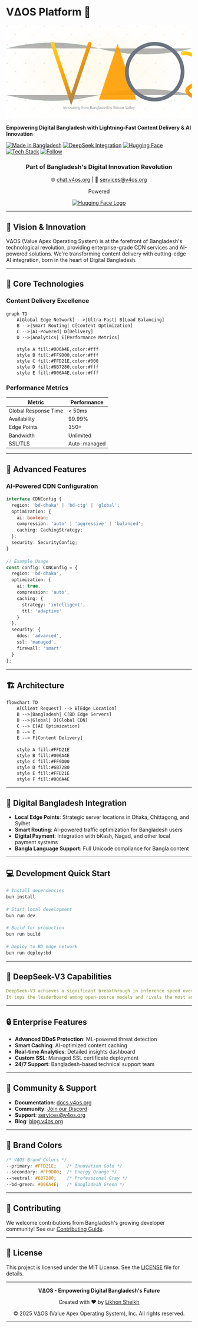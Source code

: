 # VΔOS Platform 🚀

![VΔOS Logo](https://raw.githubusercontent.com/v4os/chat.v4os.org/259838493b40e668ee838cc8cd247c6115df9484/images/logo.svg)

**Empowering Digital Bangladesh with Lightning-Fast Content Delivery & AI Innovation**

[![Made in Bangladesh](https://img.shields.io/badge/Made_in-Bangladesh-006A4E?style=for-the-badge&logo=data:image/png;base64,iVBORw0KGgo=)](https://digitalbangladesh.gov.bd)
[![DeepSeek Integration](https://img.shields.io/badge/DeepSeek-V3-FF9D00?style=for-the-badge)](https://deepseek.ai)
[![Hugging Face](https://img.shields.io/badge/%F0%9F%A4%97%20Hugging_Face-Enabled-FFD21E?style=for-the-badge)](https://huggingface.co)
[![Tech Stack](https://img.shields.io/badge/Tech_Stack-Modern-6B7280?style=for-the-badge&logo=next.js)](https://v4os.org)
[![Follow](https://img.shields.io/github/followers/v4os?style=for-the-badge&label=Follow&logo=github)](https://github.com/v4os)

<div align="center">
  <h3>Part of Bangladesh's Digital Innovation Revolution</h3>
  <p>🌐 <a href="http://chat.v4os.org">chat.v4os.org</a> | 📧 <a href="mailto:services@v4os.org">services@v4os.org</a></p>
  <p>Powered</p>
  <a href="https://huggingface.co"><img src="https://huggingface.co/front/assets/huggingface_logo-noborder.svg" alt="Hugging Face Logo" width="100"></a>
</div>

---

## 🎯 Vision & Innovation

VΔOS (Value Apex Operating System) is at the forefront of Bangladesh's technological revolution, providing enterprise-grade CDN services and AI-powered solutions. We're transforming content delivery with cutting-edge AI integration, born in the heart of Digital Bangladesh.

---

## 🌟 Core Technologies

### Content Delivery Excellence

```mermaid
graph TD
    A[Global Edge Network] -->|Ultra-Fast| B[Load Balancing]
    B -->|Smart Routing| C[Content Optimization]
    C -->|AI-Powered| D[Delivery]
    D -->|Analytics| E[Performance Metrics]

    style A fill:#006A4E,color:#fff
    style B fill:#FF9D00,color:#fff
    style C fill:#FFD21E,color:#000
    style D fill:#6B7280,color:#fff
    style E fill:#006A4E,color:#fff
```

### Performance Metrics

| **Metric** | **Performance** |
|------------|------------------|
| Global Response Time | < 50ms |
| Availability | 99.99% |
| Edge Points | 150+ |
| Bandwidth | Unlimited |
| SSL/TLS | Auto-managed |

---

## 💫 Advanced Features

### AI-Powered CDN Configuration

```typescript
interface CDNConfig {
  region: 'bd-dhaka' | 'bd-ctg' | 'global';
  optimization: {
    ai: boolean;
    compression: 'auto' | 'aggressive' | 'balanced';
    caching: CachingStrategy;
  };
  security: SecurityConfig;
}

// Example Usage
const config: CDNConfig = {
  region: 'bd-dhaka',
  optimization: {
    ai: true,
    compression: 'auto',
    caching: {
      strategy: 'intelligent',
      ttl: 'adaptive'
    }
  },
  security: {
    ddos: 'advanced',
    ssl: 'managed',
    firewall: 'smart'
  }
};
```

---

## 🏗 Architecture

```mermaid
flowchart TD
    A[Client Request] --> B[Edge Location]
    B -->|Bangladesh| C[BD Edge Servers]
    B -->|Global| D[Global CDN]
    C --> E[AI Optimization]
    D --> E
    E --> F[Content Delivery]

    style A fill:#FFD21E
    style B fill:#006A4E
    style C fill:#FF9D00
    style D fill:#6B7280
    style E fill:#FFD21E
    style F fill:#006A4E
```

---

## 🚀 Digital Bangladesh Integration

- **Local Edge Points**: Strategic server locations in Dhaka, Chittagong, and Sylhet
- **Smart Routing**: AI-powered traffic optimization for Bangladesh users
- **Digital Payment**: Integration with bKash, Nagad, and other local payment systems
- **Bangla Language Support**: Full Unicode compliance for Bangla content

---

## 💻 Development Quick Start

```bash
# Install dependencies
bun install

# Start local development
bun run dev

# Build for production
bun run build

# Deploy to BD edge network
bun run deploy:bd
```

---

## 🌟 DeepSeek-V3 Capabilities

```yaml
DeepSeek-V3 achieves a significant breakthrough in inference speed over previous models.
It tops the leaderboard among open-source models and rivals the most advanced closed-source models globally.
```

---

## 🔒 Enterprise Features

- **Advanced DDoS Protection**: ML-powered threat detection
- **Smart Caching**: AI-optimized content caching
- **Real-time Analytics**: Detailed insights dashboard
- **Custom SSL**: Managed SSL certificate deployment
- **24/7 Support**: Bangladesh-based technical support team

---

## 🤝 Community & Support

- **Documentation**: [docs.v4os.org](https://docs.v4os.org)
- **Community**: [Join our Discord](https://discord.gg/v4os)
- **Support**: [services@v4os.org](mailto:services@v4os.org)
- **Blog**: [blog.v4os.org](https://blog.v4os.org)

---

## 🎨 Brand Colors

```css
/* VΔOS Brand Colors */
--primary: #FFD21E;    /* Innovation Gold */
--secondary: #FF9D00;  /* Energy Orange */
--neutral: #6B7280;    /* Professional Gray */
--bd-green: #006A4E;   /* Bangladesh Green */
```

---

## 🤝 Contributing

We welcome contributions from Bangladesh's growing developer community! See our [Contributing Guide](CONTRIBUTING.md).

---

## 📜 License

This project is licensed under the MIT License. See the [LICENSE](LICENSE) file for details.

---

<div align="center">

**VΔOS - Empowering Digital Bangladesh's Future**

Created with ❤️ by [Likhon Sheikh](https://likhonsheikh.com/)

© 2025 VΔOS (Value Apex Operating System), Inc. All rights reserved.

</div>

---
